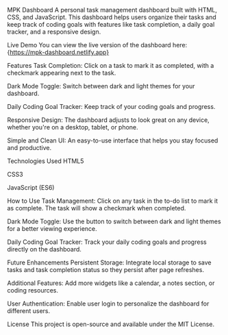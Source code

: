 MPK Dashboard
A personal task management dashboard built with HTML, CSS, and JavaScript. This dashboard helps users organize their tasks and keep track of coding goals with features like task completion, a daily goal tracker, and a responsive design.

Live Demo
You can view the live version of the dashboard here:
{https://mpk-dashboard.netlify.app}

Features
Task Completion: Click on a task to mark it as completed, with a checkmark appearing next to the task.

Dark Mode Toggle: Switch between dark and light themes for your dashboard.

Daily Coding Goal Tracker: Keep track of your coding goals and progress.

Responsive Design: The dashboard adjusts to look great on any device, whether you're on a desktop, tablet, or phone.

Simple and Clean UI: An easy-to-use interface that helps you stay focused and productive.

Technologies Used
HTML5

CSS3

JavaScript (ES6)

How to Use
Task Management: Click on any task in the to-do list to mark it as complete. The task will show a checkmark when completed.

Dark Mode Toggle: Use the button to switch between dark and light themes for a better viewing experience.

Daily Coding Goal Tracker: Track your daily coding goals and progress directly on the dashboard.

Future Enhancements
Persistent Storage: Integrate local storage to save tasks and task completion status so they persist after page refreshes.

Additional Features: Add more widgets like a calendar, a notes section, or coding resources.

User Authentication: Enable user login to personalize the dashboard for different users.

License
This project is open-source and available under the MIT License.
